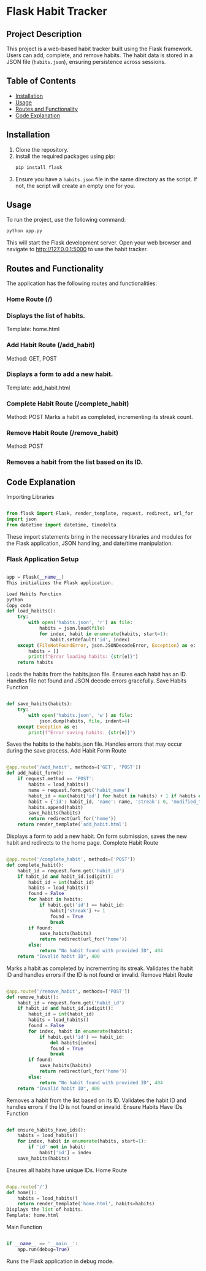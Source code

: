 # Flask Habit Tracker

## Project Description
This project is a web-based habit tracker built using the Flask framework. Users can add, complete, and remove habits. The habit data is stored in a JSON file (`habits.json`), ensuring persistence across sessions.

## Table of Contents
- [Installation](#installation)
- [Usage](#usage)
- [Routes and Functionality](#routes-and-functionality)
- [Code Explanation](#code-explanation)

## Installation
1. Clone the repository.
2. Install the required packages using pip:
    ```bash
    pip install flask
    ```
3. Ensure you have a `habits.json` file in the same directory as the script. If not, the script will create an empty one for you.

## Usage
To run the project, use the following command:
```bash
python app.py
```
This will start the Flask development server. Open your web browser and navigate to http://127.0.0.1:5000 to use the habit tracker.

## Routes and Functionality
The application has the following routes and functionalities:

### Home Route (/)
### Displays the list of habits.
 Template: home.html
### Add Habit Route (/add_habit)
 Method: GET, POST
### Displays a form to add a new habit.
Template: add_habit.html
### Complete Habit Route (/complete_habit)
 Method: POST
 Marks a habit as completed, incrementing its streak count.
### Remove Habit Route (/remove_habit)
Method: POST
### Removes a habit from the list based on its ID.
## Code Explanation
Importing Libraries
```python

from flask import Flask, render_template, request, redirect, url_for
import json
from datetime import datetime, timedelta
```
These import statements bring in the necessary libraries and modules for the Flask application, JSON handling, and date/time manipulation.

### Flask Application Setup
``` python

app = Flask(__name__)
This initializes the Flask application.

Load Habits Function
python
Copy code
def load_habits():
    try:
        with open('habits.json', 'r') as file:
            habits = json.load(file)
            for index, habit in enumerate(habits, start=1):
                habit.setdefault('id', index)
    except (FileNotFoundError, json.JSONDecodeError, Exception) as e:
        habits = []
        print(f"Error loading habits: {str(e)}")
    return habits
```
Loads the habits from the habits.json file.
Ensures each habit has an ID.
Handles file not found and JSON decode errors gracefully.
Save Habits Function
``` python

def save_habits(habits):
    try:
        with open('habits.json', 'w') as file:
            json.dump(habits, file, indent=4)
    except Exception as e:
        print(f"Error saving habits: {str(e)}")
```
Saves the habits to the habits.json file.
Handles errors that may occur during the save process.
Add Habit Form Route
``` python

@app.route('/add_habit', methods=['GET', 'POST'])
def add_habit_form():
    if request.method == 'POST':
        habits = load_habits()
        name = request.form.get('habit_name')
        habit_id = max(habit['id'] for habit in habits) + 1 if habits else 1
        habit = {'id': habit_id, 'name': name, 'streak': 0, 'modified_time': str(datetime.now().date())}
        habits.append(habit)
        save_habits(habits)
        return redirect(url_for('home'))
    return render_template('add_habit.html')
```
Displays a form to add a new habit.
On form submission, saves the new habit and redirects to the home page.
Complete Habit Route
``` python

@app.route('/complete_habit', methods=['POST'])
def complete_habit():
    habit_id = request.form.get('habit_id')
    if habit_id and habit_id.isdigit():
        habit_id = int(habit_id)
        habits = load_habits()
        found = False
        for habit in habits:
            if habit.get('id') == habit_id:
                habit['streak'] += 1
                found = True
                break
        if found:
            save_habits(habits)
            return redirect(url_for('home'))
        else:
            return "No habit found with provided ID", 404
    return "Invalid habit ID", 400
```
Marks a habit as completed by incrementing its streak.
Validates the habit ID and handles errors if the ID is not found or invalid.
Remove Habit Route
``` python

@app.route('/remove_habit', methods=['POST'])
def remove_habit():
    habit_id = request.form.get('habit_id')
    if habit_id and habit_id.isdigit():
        habit_id = int(habit_id)
        habits = load_habits()
        found = False
        for index, habit in enumerate(habits):
            if habit.get('id') == habit_id:
                del habits[index]
                found = True
                break
        if found:
            save_habits(habits)
            return redirect(url_for('home'))
        else:
            return "No habit found with provided ID", 404
    return "Invalid habit ID", 400
```
Removes a habit from the list based on its ID.
Validates the habit ID and handles errors if the ID is not found or invalid.
Ensure Habits Have IDs Function
``` python

def ensure_habits_have_ids():
    habits = load_habits()
    for index, habit in enumerate(habits, start=1):
        if 'id' not in habit:
            habit['id'] = index
    save_habits(habits)
```
Ensures all habits have unique IDs.
Home Route
``` python

@app.route('/')
def home():
    habits = load_habits()
    return render_template('home.html', habits=habits)
Displays the list of habits.
Template: home.html
```
Main Function
``` python

if __name__ == '__main__':
    app.run(debug=True)
```
Runs the Flask application in debug mode.
